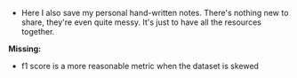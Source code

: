 
- Here I also save my personal hand-written notes. There's nothing new to share, they're even quite messy. It's just to have all the resources together.


**Missing:**

- f1 score is a more reasonable metric when the dataset is skewed 